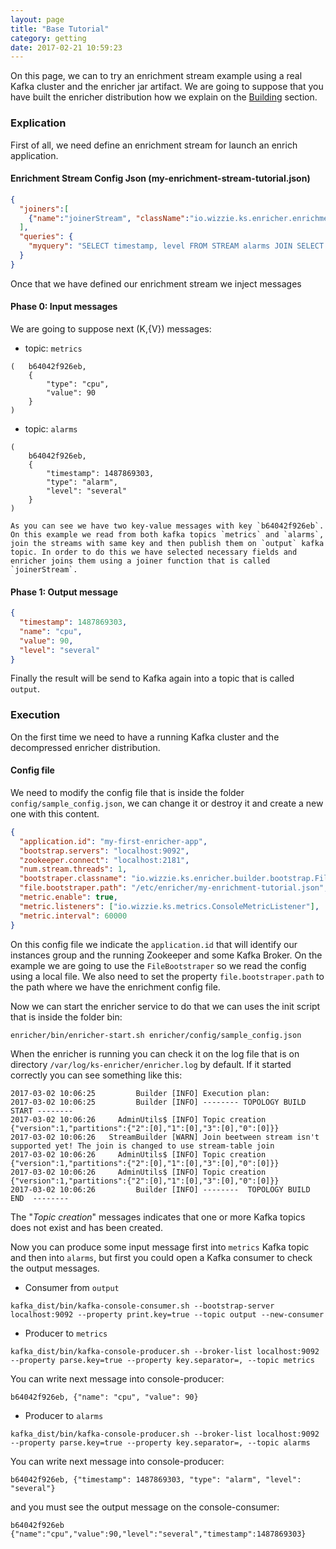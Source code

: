```yaml
---
layout: page
title: "Base Tutorial"
category: getting
date: 2017-02-21 10:59:23
---
```


On this page, we can to try an enrichment stream example using a real Kafka cluster and the enricher jar artifact. We are going to suppose that you have built the enricher distribution how we explain on the [Building]() section.

### Explication
First of all, we need define an enrichment stream for launch an enrich application.

#### Enrichment Stream Config Json (my-enrichment-stream-tutorial.json)

```json
{
  "joiners":[
    {"name":"joinerStream", "className":"io.wizzie.ks.enricher.enrichment.join.impl.StreamPreferredJoiner"}
  ],
  "queries": {
    "myquery": "SELECT timestamp, level FROM STREAM alarms JOIN SELECT * FROM STREAM metrics USING joinerStream INSERT INTO STREAM output"
  }
}
```

Once that we have defined our enrichment stream we inject messages

#### Phase 0: Input messages

We are going to suppose next (K,{V}) messages:

* topic: `metrics`
```
(   b64042f926eb,
    {
        "type": "cpu",
        "value": 90
    }
)
```

* topic: `alarms`
```
(
    b64042f926eb,
    {
        "timestamp": 1487869303,
        "type": "alarm",
        "level": "several"    
    }
)  
```

    As you can see we have two key-value messages with key `b64042f926eb`. On this example we read from both kafka topics `metrics` and `alarms`, join the streams with same key and then publish them on `output` kafka topic. In order to do this we have selected necessary fields and enricher joins them using a joiner function that is called `joinerStream`.
 
#### Phase 1: Output message
```json
{
  "timestamp": 1487869303,
  "name": "cpu",
  "value": 90,
  "level": "several"
}
```

Finally the result will be send to Kafka again into a topic that is called `output`.

### Execution
On the first time we need to have a running Kafka cluster and the decompressed enricher distribution.

#### Config file
We need to modify the config file that is inside the folder `config/sample_config.json`, we can change it or destroy it and create a new one with this content.

```json
{
  "application.id": "my-first-enricher-app",
  "bootstrap.servers": "localhost:9092",
  "zookeeper.connect": "localhost:2181",
  "num.stream.threads": 1,
  "bootstraper.classname": "io.wizzie.ks.enricher.builder.bootstrap.FileBootstraper",
  "file.bootstraper.path": "/etc/enricher/my-enrichment-tutorial.json",
  "metric.enable": true,
  "metric.listeners": ["io.wizzie.ks.metrics.ConsoleMetricListener"],
  "metric.interval": 60000
}
```
On this config file we indicate the `application.id` that will identify our instances group and the running Zookeeper and some Kafka Broker. On the example we are going to use the `FileBootstraper` so we read the config using a local file. We also need to set the property `file.bootstraper.path` to the path where we have the enrichment config file.

Now we can start the enricher service to do that we can uses the init script that is inside the folder bin:

```
enricher/bin/enricher-start.sh enricher/config/sample_config.json
```

When the enricher is running you can check it on the log file that is on directory `/var/log/ks-enricher/enricher.log` by default. If it started correctly you can see something like this:

```
2017-03-02 10:06:25         Builder [INFO] Execution plan: 
2017-03-02 10:06:25         Builder [INFO] -------- TOPOLOGY BUILD START --------
2017-03-02 10:06:26     AdminUtils$ [INFO] Topic creation {"version":1,"partitions":{"2":[0],"1":[0],"3":[0],"0":[0]}}
2017-03-02 10:06:26   StreamBuilder [WARN] Join beetween stream isn't supported yet! The join is changed to use stream-table join
2017-03-02 10:06:26     AdminUtils$ [INFO] Topic creation {"version":1,"partitions":{"2":[0],"1":[0],"3":[0],"0":[0]}}
2017-03-02 10:06:26     AdminUtils$ [INFO] Topic creation {"version":1,"partitions":{"2":[0],"1":[0],"3":[0],"0":[0]}}
2017-03-02 10:06:26         Builder [INFO] --------  TOPOLOGY BUILD END  --------
```
The "*Topic creation*" messages indicates that one or more Kafka topics does not exist and has been created. 

Now you can produce some input message first into `metrics` Kafka topic and then into `alarms`, but first you could open a Kafka consumer to check the output messages.

* Consumer from `output`
```
kafka_dist/bin/kafka-console-consumer.sh --bootstrap-server localhost:9092 --property print.key=true --topic output --new-consumer
```

* Producer to `metrics`
```
kafka_dist/bin/kafka-console-producer.sh --broker-list localhost:9092 --property parse.key=true --property key.separator=, --topic metrics
```

You can write next message into console-producer:

```
b64042f926eb, {"name": "cpu", "value": 90}
```

* Producer to `alarms`
```
kafka_dist/bin/kafka-console-producer.sh --broker-list localhost:9092 --property parse.key=true --property key.separator=, --topic alarms
```

You can write next message into console-producer:

```
b64042f926eb, {"timestamp": 1487869303, "type": "alarm", "level": "several"}
```


and you must see the output message on the console-consumer:

```
b64042f926eb	{"name":"cpu","value":90,"level":"several","timestamp":1487869303}
```